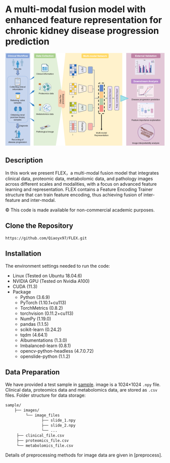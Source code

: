 # A multi-modal fusion model with enhanced feature representation for chronic kidney disease progression prediction 
 <img src="https://github.com/Qiaoyx97/FLEX/blob/main/pipeline.png" width="600" />

## Description
In this work we present FLEX，a multi-modal fusion model that integrates clinical data, proteomic data, metabolomic data, and pathology images across different scales and modalities, with a focus on advanced feature learning and representation. FLEX contains a Feature Encoding Trainer structure that can train feature encoding, thus achieving fusion of inter-feature and inter-modal. 

© This code is made available for non-commercial academic purposes.

## Clone the Repository
```
https://github.com/Qiaoyx97/FLEX.git
```

## Installation
The environment settings needed to run the code:
- Linux (Tested on Ubuntu 18.04.6)
- NVIDIA GPU (Tested on Nvidia A100)
- CUDA (11.3)
- Package
    - Python (3.6.9)
    - PyTorch (1.10.1+cu113)
    - TorchMetrics (0.8.2)
    - torchvision (0.11.2+cu113)
    - NumPy (1.19.0)
    - pandas (1.1.5)
    - scikit-learn (0.24.2)
    - tqdm (4.64.1)
    - Albumentations (1.3.0)
    - Imbalanced-learn (0.8.1)
    - opencv-python-headless (4.7.0.72)
    - openslide-python (1.1.2)
 
 ## Data Preparation
We have provided a test sample in [sample](https://github.com/Qiaoyx97/FLEX/tree/main/sample). image is a 1024×1024 `.npy` file. Clinical data, proteomics data and metabolomics data, are stored as `.csv` files. Folder structure for data storage:
```
sample/
    ├── images/
         └── image_files
                ├── slide_1.npy
                ├── slide_2.npy
                └── ...
     ├── clinical_file.csv
     ├── proteomics_file.csv
     └── metabolomics_file.csv
```
Details of preprocessing methods for image data are given in [preprocess].

